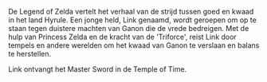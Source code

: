  De Legend of Zelda vertelt het verhaal van de strijd tussen goed en kwaad in het land Hyrule.
Een jonge held, Link genaamd, wordt geroepen om op te staan tegen duistere machten van Ganon die de vrede bedreigen.
Met de hulp van Princess Zelda en de kracht van de 'Triforce', reist Link door tempels en andere werelden om het kwaad van Ganon te verslaan en balans te herstellen.

Link ontvangt het Master Sword in de Temple of Time.
